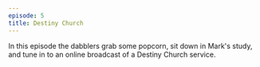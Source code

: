 ```yaml
---
episode: 5
title: Destiny Church
---
```


In this episode the dabblers grab some popcorn, sit down in Mark's study, and tune in to an online broadcast of a Destiny Church service.
